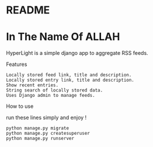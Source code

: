 # README
# In The Name Of ALLAH
HyperLight is a simple django app to aggregate RSS feeds.

Features

    Locally stored feed link, title and description.
    Locally stored entry link, title and description.
    Show recent entries.
    String search of locally stored data.
    Uses Django admin to manage feeds.

How to use

run these lines simply and enjoy !

    python manage.py migrate
    python manage.py createsuperuser
    python manage.py runserver
    
